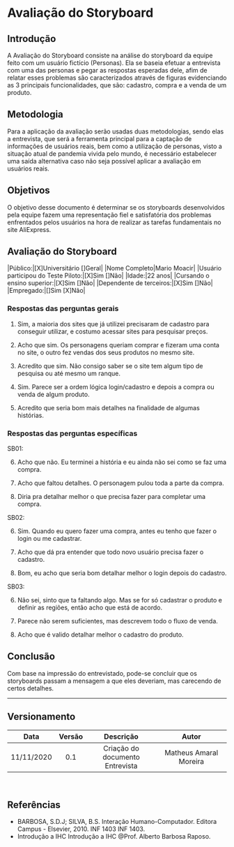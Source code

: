 # Avaliação do Storyboard

## Introdução
A Avaliação do Storyboard consiste na análise do storyboard da equipe feito com um usuário fictício (Personas). Ela se baseia efetuar a entrevista com uma das personas e pegar as respostas esperadas dele, afim de relatar esses problemas são caracterizados através de figuras evidenciando as 3 principais funcionalidades, que são: cadastro, compra e a venda de um produto. 

## Metodologia
Para a aplicação da avaliação serão usadas duas metodologias, sendo elas a entrevista, que será a ferramenta principal para a captação de informações de usuários reais, bem como a utilização de personas, visto a situação atual de pandemia vivida pelo mundo, é necessário estabelecer uma saída alternativa caso não seja possível aplicar a avaliação em usuários reais.

## Objetivos
O objetivo desse documento é determinar se os storyboards desenvolvidos pela equipe fazem uma representação fiel e satisfatória dos problemas enfrentados pelos usuários na hora de realizar as tarefas fundamentais no site AliExpress.

## Avaliação do Storyboard

|Público:|[X]Universitário []Geral|
|Nome Completo|Mario Moacir|
|Usuário participou do Teste Piloto:|[X]Sim []Não|
|Idade:|22 anos|
|Cursando o ensino superior:|[X]Sim []Não|
|Dependente de terceiros:|[X]Sim []Não|
|Empregado:|[]Sim [X]Não|

### Respostas das perguntas gerais
1. Sim, a maioria dos sites que já utilizei precisaram de cadastro para conseguir utilizar, e costumo acessar sites para pesquisar preços.

2. Acho que sim. Os personagens queriam comprar e fizeram uma conta no site, o outro fez vendas dos seus produtos no mesmo site.

3. Acredito que sim. Não consigo saber se o site tem algum tipo de pesquisa ou até mesmo um ranque.

4. Sim. Parece ser a ordem lógica login/cadastro e depois a compra ou venda de algum produto.

5. Acredito que seria bom mais detalhes na finalidade de algumas histórias.

### Respostas das perguntas específicas

SB01:

6. Acho que não. Eu terminei a história e eu ainda não sei como se faz uma compra.

7. Acho que faltou detalhes. O personagem pulou toda a parte da compra.

8. Diria pra detalhar melhor o que precisa fazer para completar uma compra.

SB02:

6. Sim. Quando eu quero fazer uma compra, antes eu tenho que fazer o login ou me cadastrar.

7. Acho que dá pra entender que todo novo usuário precisa fazer o cadastro.

8. Bom, eu acho que seria bom detalhar melhor o login depois do cadastro.

SB03:

6. Não sei, sinto que ta faltando algo. Mas se for só cadastrar o produto e definir as regiões, então acho que está de acordo.

7. Parece não serem suficientes, mas descrevem todo o fluxo de venda.

8. Acho que é valido detalhar melhor o cadastro do produto.

## Conclusão

Com base na impressão do entrevistado, pode-se concluir que os storyboards passam a mensagem a que eles deveriam, mas carecendo de certos detalhes.

---


## Versionamento

|Data|Versão|Descrição|Autor|
|:-:|:-:|:-:|:-:|
|11/11/2020|0.1|Criação do documento <br>Entrevista| Matheus Amaral Moreira|

<br> 

## Referências

- BARBOSA, S.D.J; SILVA, B.S. Interação Humano-Computador. Editora Campus - Elsevier, 2010. INF 1403 INF 1403. 
- Introdução a IHC Introdução a IHC @Prof. Alberto Barbosa Raposo.
